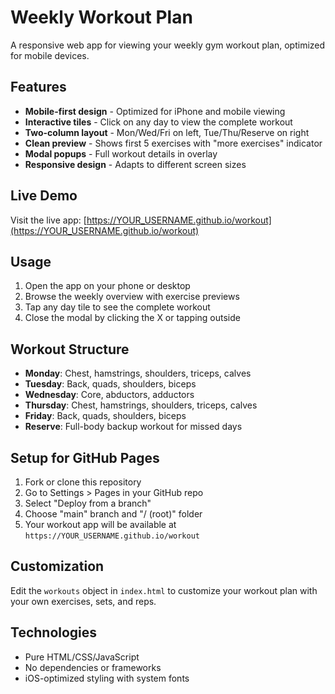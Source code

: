 # Weekly Workout Plan

A responsive web app for viewing your weekly gym workout plan, optimized for mobile devices.

## Features

- **Mobile-first design** - Optimized for iPhone and mobile viewing
- **Interactive tiles** - Click on any day to view the complete workout
- **Two-column layout** - Mon/Wed/Fri on left, Tue/Thu/Reserve on right
- **Clean preview** - Shows first 5 exercises with "more exercises" indicator
- **Modal popups** - Full workout details in overlay
- **Responsive design** - Adapts to different screen sizes

## Live Demo

Visit the live app: [https://YOUR_USERNAME.github.io/workout](https://YOUR_USERNAME.github.io/workout)

## Usage

1. Open the app on your phone or desktop
2. Browse the weekly overview with exercise previews
3. Tap any day tile to see the complete workout
4. Close the modal by clicking the X or tapping outside

## Workout Structure

- **Monday**: Chest, hamstrings, shoulders, triceps, calves
- **Tuesday**: Back, quads, shoulders, biceps  
- **Wednesday**: Core, abductors, adductors
- **Thursday**: Chest, hamstrings, shoulders, triceps, calves
- **Friday**: Back, quads, shoulders, biceps
- **Reserve**: Full-body backup workout for missed days

## Setup for GitHub Pages

1. Fork or clone this repository
2. Go to Settings > Pages in your GitHub repo
3. Select "Deploy from a branch" 
4. Choose "main" branch and "/ (root)" folder
5. Your workout app will be available at `https://YOUR_USERNAME.github.io/workout`

## Customization

Edit the `workouts` object in `index.html` to customize your workout plan with your own exercises, sets, and reps.

## Technologies

- Pure HTML/CSS/JavaScript
- No dependencies or frameworks
- iOS-optimized styling with system fonts
